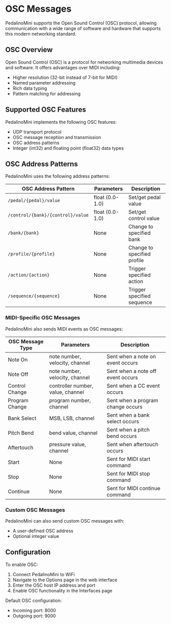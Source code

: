 # OSC Messages

PedalinoMini supports the Open Sound Control (OSC) protocol, allowing communication with a wide range of software and hardware that supports this modern networking standard.

## OSC Overview

Open Sound Control (OSC) is a protocol for networking multimedia devices and software. It offers advantages over MIDI including:

- Higher resolution (32-bit instead of 7-bit for MIDI)
- Named parameter addressing
- Rich data typing
- Pattern matching for addressing

## Supported OSC Features

PedalinoMini implements the following OSC features:

- UDP transport protocol
- OSC message reception and transmission
- OSC address patterns
- Integer (int32) and floating point (float32) data types

## OSC Address Patterns

PedalinoMini uses the following address patterns:

| OSC Address Pattern | Parameters | Description |
|---------------------|------------|-------------|
| `/pedal/{pedal}/value` | float (0.0-1.0) | Set/get pedal value |
| `/control/{bank}/{control}/value` | float (0.0-1.0) | Set/get control value |
| `/bank/{bank}` | None | Change to specified bank |
| `/profile/{profile}` | None | Change to specified profile |
| `/action/{action}` | None | Trigger specified action |
| `/sequence/{sequence}` | None | Trigger specified sequence |

### MIDI-Specific OSC Messages

PedalinoMini also sends MIDI events as OSC messages:

| OSC Message Type | Parameters | Description |
|------------------|------------|-------------|
| Note On | note number, velocity, channel | Sent when a note on event occurs |
| Note Off | note number, velocity, channel | Sent when a note off event occurs |
| Control Change | controller number, value, channel | Sent when a CC event occurs |
| Program Change | program number, channel | Sent when a program change occurs |
| Bank Select | MSB, LSB, channel | Sent when a bank select occurs |
| Pitch Bend | bend value, channel | Sent when a pitch bend occurs |
| Aftertouch | pressure value, channel | Sent when aftertouch occurs |
| Start | None | Sent for MIDI start command |
| Stop | None | Sent for MIDI stop command |
| Continue | None | Sent for MIDI continue command |

### Custom OSC Messages

PedalinoMini can also send custom OSC messages with:
- A user-defined OSC address
- Optional integer value

## Configuration

To enable OSC:

1. Connect PedalinoMini to WiFi
2. Navigate to the Options page in the web interface
3. Enter the OSC host IP address and port
4. Enable OSC functionality in the Interfaces page

Default OSC configuration:
- Incoming port: 8000
- Outgoing port: 9000